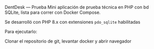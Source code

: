  DentDesk — Prueba
Mini aplicación de prueba técnica en PHP con bd SQLite, lista para correr con Docker Compose.

Se desarrolló con PHP 8.x con extensiones `pdo_sqlite` habilitadas

Para ejecutarlo:

Clonar el repositorio de git, levantar docker y abrir navegador
